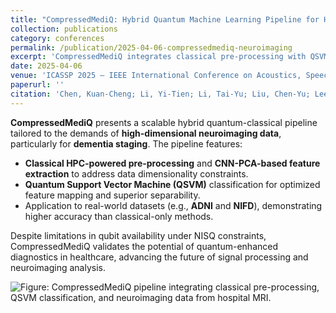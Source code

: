```yaml
---
title: "CompressedMediQ: Hybrid Quantum Machine Learning Pipeline for High-Dimensional Neuroimaging Data"
collection: publications
category: conferences
permalink: /publication/2025-04-06-compressedmediq-neuroimaging
excerpt: 'CompressedMediQ integrates classical pre-processing with QSVM-based classification to tackle high-dimensional neuroimaging data in dementia diagnostics.'
date: 2025-04-06
venue: 'ICASSP 2025 – IEEE International Conference on Acoustics, Speech, and Signal Processing (ICASSP)'
paperurl: ''
citation: 'Chen, Kuan-Cheng; Li, Yi-Tien; Li, Tai-Yu; Liu, Chen-Yu; Lee, Po-Heng; &amp; Chen, Cheng-Yu. (2025). &quot;CompressedMediQ: Hybrid Quantum Machine Learning Pipeline for High-Dimensional Neuroimaging Data.&quot; <i>Proceedings of ICASSP 2025 – IEEE International Conference on Acoustics, Speech, and Signal Processing</i>.'
---
```


**CompressedMediQ** presents a scalable hybrid quantum-classical pipeline tailored to the demands of **high-dimensional neuroimaging data**, particularly for **dementia staging**. The pipeline features:

* **Classical HPC-powered pre-processing** and **CNN-PCA-based feature extraction** to address data dimensionality constraints.  
* **Quantum Support Vector Machine (QSVM)** classification for optimized feature mapping and superior separability.  
* Application to real-world datasets (e.g., **ADNI** and **NIFD**), demonstrating higher accuracy than classical-only methods.

Despite limitations in qubit availability under NISQ constraints, CompressedMediQ validates the potential of quantum-enhanced diagnostics in healthcare, advancing the future of signal processing and neuroimaging analysis.

![Figure: CompressedMediQ pipeline integrating classical pre-processing, QSVM classification, and neuroimaging data from hospital MRI.](https://louisanity.github.io/images/compressmediq.jpeg)
